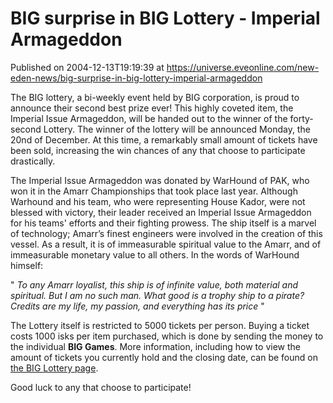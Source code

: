 # BIG surprise in BIG Lottery - Imperial Armageddon
Published on 2004-12-13T19:19:39 at https://universe.eveonline.com/new-eden-news/big-surprise-in-big-lottery-imperial-armageddon

The BIG lottery, a bi-weekly event held by BIG corporation, is proud to announce their second best prize ever! This highly coveted item, the Imperial Issue Armageddon, will be handed out to the winner of the forty-second Lottery. The winner of the lottery will be announced Monday, the 20nd of December. At this time, a remarkably small amount of tickets have been sold, increasing the win chances of any that choose to participate drastically.   
  
The Imperial Issue Armageddon was donated by WarHound of PAK, who won it in the Amarr Championships that took place last year. Although Warhound and his team, who were representing House Kador, were not blessed with victory, their leader received an Imperial Issue Armageddon for his teams' efforts and their fighting prowess. The ship itself is a marvel of technology; Amarr’s finest engineers were involved in the creation of this vessel. As a result, it is of immeasurable spiritual value to the Amarr, and of immeasurable monetary value to all others. In the words of WarHound himself:   
  
" _To any Amarr loyalist, this ship is of infinite value, both material and spiritual. But I am no such man. What good is a trophy ship to a pirate? Credits are my life, my passion, and everything has its price_ "   
  
The Lottery itself is restricted to 5000 tickets per person. Buying a ticket costs 1000 isks per item purchased, which is done by sending the money to the individual **BIG Games**. More information, including how to view the amount of tickets you currently hold and the closing date, can be found on [the BIG Lottery page](http://www.BIG-EVE.com/lottery.asp).   
  
Good luck to any that choose to participate!
